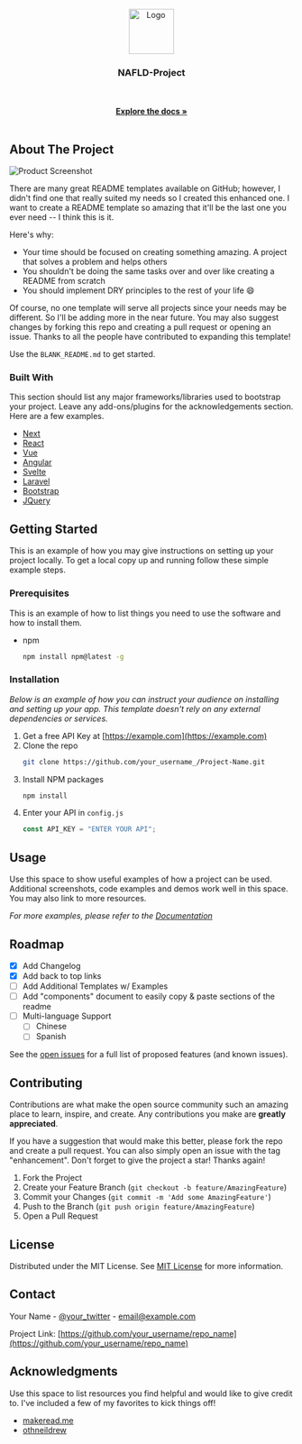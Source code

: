                          
<br/>
<div align="center">
<a href="https://github.com/ShaanCoding/ReadME-Generator">
<img src="https://source.unsplash.com/random/256x256" alt="Logo" width="80" height="80">
</a>
<h3 align="center">NAFLD-Project</h3>
<p align="center">

<br/>
<br/>
<a href="https://github.com/Ankushkr14/NAFLD"><strong>Explore the docs »</strong></a>
<br/>
<br/>
</p>
</div>

 ## About The Project

![Product Screenshot](https://source.unsplash.com/random/1920x1080)

There are many great README templates available on GitHub; however, I didn't find one that really suited my needs so I created this enhanced one. I want to create a README template so amazing that it'll be the last one you ever need -- I think this is it.

Here's why:

- Your time should be focused on creating something amazing. A project that solves a problem and helps others
- You shouldn't be doing the same tasks over and over like creating a README from scratch
- You should implement DRY principles to the rest of your life :smile:

Of course, no one template will serve all projects since your needs may be different. So I'll be adding more in the near future. You may also suggest changes by forking this repo and creating a pull request or opening an issue. Thanks to all the people have contributed to expanding this template!

Use the `BLANK_README.md` to get started.
 ### Built With

This section should list any major frameworks/libraries used to bootstrap your project. Leave any add-ons/plugins for the acknowledgements section. Here are a few examples.

- [Next](https://nextjs.org)
- [React](https://reactjs.org)
- [Vue](https://vuejs.org)
- [Angular](https://angular.io)
- [Svelte](https://svelte.dev)
- [Laravel](https://laravel.com)
- [Bootstrap](https://getbootstrap.com)
- [JQuery](https://jquery.com)
 ## Getting Started

This is an example of how you may give instructions on setting up your project locally.
To get a local copy up and running follow these simple example steps.
 ### Prerequisites

This is an example of how to list things you need to use the software and how to install them.

- npm
  ```sh
  npm install npm@latest -g
  ```
 ### Installation

_Below is an example of how you can instruct your audience on installing and setting up your app. This template doesn't rely on any external dependencies or services._

1. Get a free API Key at [https://example.com](https://example.com)
2. Clone the repo
   ```sh
   git clone https://github.com/your_username_/Project-Name.git
   ```
3. Install NPM packages
   ```sh
   npm install
   ```
4. Enter your API in `config.js`
   ```js
   const API_KEY = "ENTER YOUR API";
   ```
 ## Usage

Use this space to show useful examples of how a project can be used. Additional screenshots, code examples and demos work well in this space. You may also link to more resources.

_For more examples, please refer to the [Documentation](https://example.com)_
 ## Roadmap

- [x] Add Changelog
- [x] Add back to top links
- [ ] Add Additional Templates w/ Examples
- [ ] Add "components" document to easily copy & paste sections of the readme
- [ ] Multi-language Support
  - [ ] Chinese
  - [ ] Spanish

See the [open issues](https://github.com/ShaanCoding/ReadME-Generator/issues) for a full list of proposed features (and known issues).
 ## Contributing

Contributions are what make the open source community such an amazing place to learn, inspire, and create. Any contributions you make are **greatly appreciated**.

If you have a suggestion that would make this better, please fork the repo and create a pull request. You can also simply open an issue with the tag "enhancement".
Don't forget to give the project a star! Thanks again!

1. Fork the Project
2. Create your Feature Branch (`git checkout -b feature/AmazingFeature`)
3. Commit your Changes (`git commit -m 'Add some AmazingFeature'`)
4. Push to the Branch (`git push origin feature/AmazingFeature`)
5. Open a Pull Request
 ## License

Distributed under the MIT License. See [MIT License](https://opensource.org/licenses/MIT) for more information.
 ## Contact

Your Name - [@your_twitter](https://twitter.com/your_username) - email@example.com

Project Link: [https://github.com/your_username/repo_name](https://github.com/your_username/repo_name)
 ## Acknowledgments

Use this space to list resources you find helpful and would like to give credit to. I've included a few of my favorites to kick things off!


- [makeread.me](https://github.com/ShaanCoding/ReadME-Generator)
- [othneildrew](https://github.com/othneildrew/Best-README-Template)
